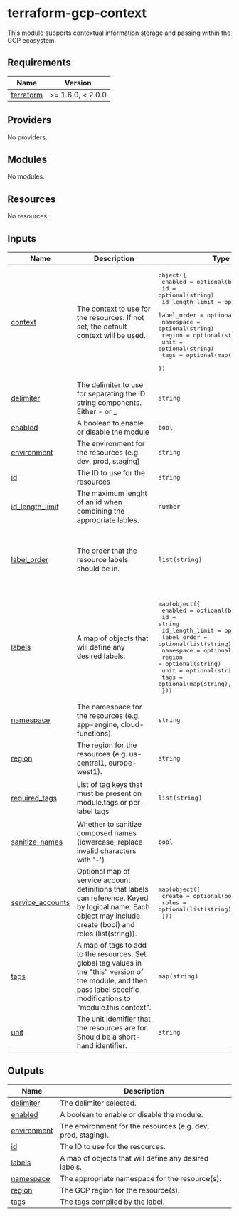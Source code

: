 # terraform-gcp-context
This module supports contextual information storage and passing within the GCP ecosystem.

<!-- BEGIN_TF_DOCS -->
## Requirements

| Name | Version |
|------|---------|
| <a name="requirement_terraform"></a> [terraform](#requirement\_terraform) | >= 1.6.0, < 2.0.0 |

## Providers

No providers.

## Modules

No modules.

## Resources

No resources.

## Inputs

| Name | Description | Type | Default | Required |
|------|-------------|------|---------|:--------:|
| <a name="input_context"></a> [context](#input\_context) | The context to use for the resources. If not set, the default context will be used. | <pre>object({<br/>    enabled         = optional(bool, true)<br/>    id              = optional(string)<br/>    id_length_limit = optional(number)<br/>    label_order     = optional(list(string))<br/>    namespace       = optional(string)<br/>    region          = optional(string)<br/>    unit            = optional(string)<br/>    tags            = optional(map(string), {})<br/>  })</pre> | `{}` | no |
| <a name="input_delimiter"></a> [delimiter](#input\_delimiter) | The delimiter to use for separating the ID string components. Either - or \_ | `string` | `"-"` | no |
| <a name="input_enabled"></a> [enabled](#input\_enabled) | A boolean to enable or disable the module | `bool` | `true` | no |
| <a name="input_environment"></a> [environment](#input\_environment) | The environment for the resources (e.g. dev, prod, staging) | `string` | n/a | yes |
| <a name="input_id"></a> [id](#input\_id) | The ID to use for the resources | `string` | `null` | no |
| <a name="input_id_length_limit"></a> [id\_length\_limit](#input\_id\_length\_limit) | The maximum lenght of an id when combining the appropriate lables. | `number` | `3` | no |
| <a name="input_label_order"></a> [label\_order](#input\_label\_order) | The order that the resource labels should be in. | `list(string)` | <pre>[<br/>  "environment",<br/>  "region",<br/>  "unit",<br/>  "namespace",<br/>  "id"<br/>]</pre> | no |
| <a name="input_labels"></a> [labels](#input\_labels) | A map of objects that will define any desired labels. | <pre>map(object({<br/>    enabled         = optional(bool, true)<br/>    id              = string<br/>    id_length_limit = optional(number)<br/>    label_order     = optional(list(string))<br/>    namespace       = optional(string, "")<br/>    region          = optional(string)<br/>    unit            = optional(string)<br/>    tags            = optional(map(string), {})<br/>  }))</pre> | `{}` | no |
| <a name="input_namespace"></a> [namespace](#input\_namespace) | The namespace for the resources (e.g. app-engine, cloud-functions). | `string` | `""` | no |
| <a name="input_region"></a> [region](#input\_region) | The region for the resources (e.g. us-central1, europe-west1). | `string` | `"us-central1"` | no |
| <a name="input_required_tags"></a> [required\_tags](#input\_required\_tags) | List of tag keys that must be present on module.tags or per-label tags | `list(string)` | <pre>[<br/>  "environment",<br/>  "terraform"<br/>]</pre> | no |
| <a name="input_sanitize_names"></a> [sanitize\_names](#input\_sanitize\_names) | Whether to sanitize composed names (lowercase, replace invalid characters with '-') | `bool` | `true` | no |
| <a name="input_service_accounts"></a> [service\_accounts](#input\_service\_accounts) | Optional map of service account definitions that labels can reference. Keyed by logical name. Each object may include create (bool) and roles (list(string)). | <pre>map(object({<br/>    create = optional(bool, false)<br/>    roles  = optional(list(string), [])<br/>  }))</pre> | `{}` | no |
| <a name="input_tags"></a> [tags](#input\_tags) | A map of tags to add to the resources. Set global tag values in the "this" version of the module, and then pass label specific modifications to "module.this.context". | `map(string)` | `{}` | no |
| <a name="input_unit"></a> [unit](#input\_unit) | The unit identifier that the resources are for. Should be a short-hand identifier. | `string` | `null` | no |

## Outputs

| Name | Description |
|------|-------------|
| <a name="output_delimiter"></a> [delimiter](#output\_delimiter) | The delimiter selected. |
| <a name="output_enabled"></a> [enabled](#output\_enabled) | A boolean to enable or disable the module. |
| <a name="output_environment"></a> [environment](#output\_environment) | The environment for the resources (e.g. dev, prod, staging). |
| <a name="output_id"></a> [id](#output\_id) | The ID to use for the resources. |
| <a name="output_labels"></a> [labels](#output\_labels) | A map of objects that will define any desired labels. |
| <a name="output_namespace"></a> [namespace](#output\_namespace) | The appropriate namespace for the resource(s). |
| <a name="output_region"></a> [region](#output\_region) | The GCP region for the resource(s). |
| <a name="output_tags"></a> [tags](#output\_tags) | The tags compiled by the label. |
<!-- END_TF_DOCS -->